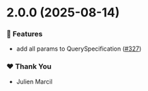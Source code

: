 # 2.0.0 (2025-08-14)

### 🚀 Features

- add all params to QuerySpecification ([#327](https://github.com/valian-ca/zod-firebase-admin/pull/327))

### ❤️ Thank You

- Julien Marcil